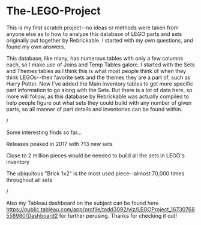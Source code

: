 # The-LEGO-Project

This is my first scratch project--no ideas or methods were taken from anyone else as to how to analyze this database of LEGO parts and sets originally put together by 
Rebrickable. I started with my own questions, and found my own answers.

This database, like many, has numerous tables with only a few columns each, so I make use of Joins and Temp Tables galore. I started with the Sets and Themes tables as I think 
this is what most people think of when they think LEGOs--their favorite sets and the themes they are a part of, such as Harry Potter. Now I've added the Main Inventory tables 
to get more specific part information to go along with the Sets. But there is a lot of data here, so more will follow, as this database by Rebrickable was actually compiled to 
help people figure out what sets they could build with any number of given parts, so all manner of part details and inventories can be found within.

/

Some interesting finds so far...

Releases peaked in 2017 with 713 new sets

Close to 2 million pieces would be needed to build all the sets in LEGO's inventory

The ubiquitous "Brick 1x2" is the most used piece--almost 70,000 times throughout all sets

/

Also my Tableau dashboard on the subject can be found here https://public.tableau.com/app/profile/todd3092/viz/LEGOProject_16730768558980/Dashboard2 for further perusing. 
Thanks for checking it out!
